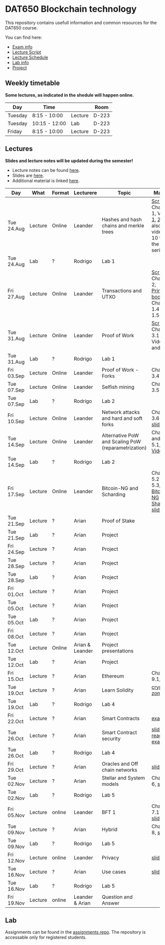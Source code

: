# DAT650 Blockchain technology

This repository contains usefull information and common resources for the DAT650 course.

You can find here:
* [Exam info](exam)
* [Lecture Script](script.pdf)
* [Lecture Schedule](#lectures)
* [Lab info](#lab)
* [Project](projects)

## Weekly timetable

**Some lectures, as indicated in the shedule will happen online.**

| Day | Time | | Room |
|----|------|---|------|
| Tuesday  | 8:15 - 10:00 | Lecture | D-223 |
| Tuesday | 10:15 - 12:00 | Lab | D-223 |
| Friday | 8:15 - 10:00 | Lecture | D-223 |


## Lectures

**Slides and lecture notes will be updated during the semester!**

* Lecture notes can be found [here](script.pdf). 
* Slides are [here](slides).
* Additional material is linked [here](resources.md).


 Day | What | Format | Lecturere | Topic | Material |
|-----|------|--------|-----------|-------|----------|
|Tue 24.Aug | Lecture | Online | Leander | Hashes and hash chains and merkle trees | [Script](script.pdf) Chapter 1, Videos [1](https://www.youtube.com/watch?v=TwkrJtTL-wc&list=PLnD_TI73e88dsiKwQ3XDqXPBMwQjVt_TB&index=2), [2](https://www.youtube.com/watch?v=CIvdtlQPUf4&list=PLnD_TI73e88dsiKwQ3XDqXPBMwQjVt_TB&index=3), [3](https://www.youtube.com/watch?v=DjZZz70BJ_o&list=PLnD_TI73e88dsiKwQ3XDqXPBMwQjVt_TB&index=4), also videos 7-10 from the same series.|
|Tue 24.Aug | Lab | ? | Rodrigo | Lab 1 |  |
|Fri 27.Aug | Lecture | Online | Leander | Transactions and UTXO | [Script](script.pdf) Chapter 2, [Princton book](https://d28rh4a8wq0iu5.cloudfront.net/bitcointech/readings/princeton_bitcoin_book.pdf) Chapter 1.4 and 1.5 |
|Tue 31.Aug | Lecture | Online | Leander | Proof of Work | [Script](script.pdf) Chapter 3.1 - 3.3, Videos [11](https://youtu.be/ehO-TKhuAro) and [13](https://youtu.be/B7O5yDY4_N0)  | 
|Tue 31.Aug | Lab |  ? | Rodrigo |  Lab 1 |  |
|Fri 03.Sep | Lecture | Online | Leander | Proof of Work - Forks | Chapter 3.4 [slides](slides/Lecture-4.pdf) |
|Tue 07.Sep | Lecture | Online | Leander | Selfish mining | Chapter 3.5 [slides](slides/Lecture-5.pdf) |
|Tue 07.Sep | Lab | ? | Rodrigo |  Lab 2 |  |
|Fri 10.Sep | Lecture | Online | Leander | Network attacks and hard and soft forks | Chapter 3.6 - 3.8, [slides](slides/Lecture-6.pdf) |
|Tue 14.Sep | Lecture | Online | Leander | Alternative PoW and Scaling PoW (reparametrization) | Chapter 4 and 5.1,[slides](slides/Lecture-7.pdf), [Video](https://youtu.be/TipGy2bOVL4)  |
|Tue 14.Sep | Lab | ? | Rodrigo |  Lab 2 |  |
|Fri 17.Sep | Lecture | Online | Leander | Bitcoin-NG and Scharding | Chapter 5.2 and 5.3, [Bitcoin-NG](https://www.usenix.org/conference/nsdi16/technical-sessions/presentation/eyal) [Sharding](https://www.usenix.org/conference/nsdi19/presentation/wang-jiaping), [slides](slides/Lecture-8.pdf) |
|Tue 21.Sep | Lecture | ? | Arian | Proof of Stake | |
|Tue 21.Sep | Lab | ? | Arian | Project |  |
|Fri 24.Sep | Lecture | ? | Arian | Project | |
|Tue 28.Sep | Lecture | ? | Arian | Project | |
|Tue 28.Sep | Lab | ? | Arian | Project |  |
|Fri 01.Oct | Lecture | ? | Arian | Project | |
|Tue 05.Oct | Lecture | ? | Arian | Project | |
|Tue 05.Oct | Lab | ? | Arian | Project |  |
|Fri 08.Oct | Lecture | ? | Arian | Project | |
|Tue 12.Oct | Lecture | Online | Arian & Leander | Project presentations | |
|Tue 12.Oct | Lab | ? | Arian | Project |  |
|Fri 15.Oct | Lecture | ? | Arian | Ethereum | Chapter 9.1, [slides](slides/Lecture-12.pdf)  |
|Tue 19.Oct | Lecture | ? | Arian | Learn Solidity | [crypto-zombies](https://cryptozombies.io/en/course) |
|Tue 19.Oct | Lab | ? | Rodrigo | Lab 4 |  |
|Fri 22.Oct | Lecture | ? | Arian | Smart Contracts | [example](solidity/solidityDevelopment.md) |
|Tue 26.Oct | Lecture | ? | Arian | Smart Contract security | [slides](slides/SmartContractSecurity.pdf), [reading](https://github.com/ethereumbook/ethereumbook/blob/develop/09smart-contracts-security.asciidoc), [examples](solidity/security) |
|Tue 26.Oct | Lab | ? | Rodrigo | Lab 4 |  |
|Fri 29.Oct | Lecture | ? | Arian | Oracles and Off chain networks| [slides](slides/Lecture-14.pdf) |
|Tue 02.Nov | Lecture | ? | Arian | Stellar and System models | Chapter 6, [slides](slides/Lecture-9.pdf) |
|Tue 02.Nov | Lab | ? | Rodrigo | Lab 5 |  |
|Fri 05.Nov | Lecture | online | Leander | BFT 1 | Chapter 7.1 & 7.2, [slides](slides/Lecture-10.pdf) |
|Tue 09.Nov | Lecture | ? | Arian | Hybrid | Chapter 8, [slides](slides/Lecture-11.pdf) |
|Tue 09.Nov | Lab | ? | Rodrigo | Lab 5 |  |
|Fri 12.Nov | Lecture | online | Leander | Privacy | [slides](slides/Lecture-16.pdf) |
|Tue 16.Nov | Lecture | ? | Arian | Use cases | [slides](slides/Lecture-15.pdf) |
|Tue 16.Nov | Lab | ? | Rodrigo | Lab 5 |  |
|Fri 19.Nov | Lecture | online | Leander & Arian | Question and Answer |  |

## Lab

Assignments can be found in the [assignments repo](https://github.com/dat650-21/assignments).
The repository is accessable only for registered students.